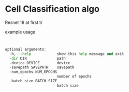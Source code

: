 # Cell Classification algo


Resnet 18 at first tr



example usage 



```python 


optional arguments:
  -h, --help            show this help message and exit
  -dir DIR              path
  -device DEVICE        device
  -savepath SAVEPATH    savepath
  -num_epochs NUM_EPOCHS
                        number of epochs
  -batch_size BATCH_SIZE
                        batch size
```


